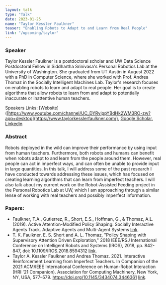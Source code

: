```yaml
---
layout: talk
type: "Talk"
date: 2023-01-25
name: "Taylor Kessler Faulkner"
teaser: "Enabling Robots to Adapt to and Learn from Real People"
link: "/upcoming/taylor"
---
```



### Speaker 
Taylor Kessler Faulkner is a postdoctoral scholar and UW Data Science Postdoctoral Fellow in Siddhartha Srinivasa's Personal Robotics Lab at the University of Washington. She graduated from UT Austin in August 2022 with a PhD in Computer Science, where she worked with Prof. Andrea Thomaz in the Socially Intelligent Machines Lab. Taylor's research focuses on enabling robots to learn and adapt to real people. Her goal is to create algorithms that allow robots to learn from and adapt to potentially inaccurate or inattentive human teachers.

Speakers Links: [Website]([https://www.youtube.com/channel/UC_DYRvippYBdHk2WM3RO-zw?app=desktop](https://www.taylorkesslerfaulkner.com/), [Google Scholar](https://scholar.google.com/citations?hl=en&user=7cLeliIAAAAJ), [Linkedin](https://www.linkedin.com/in/taylor-kessler-faulkner-a25263124)

### Abstract 
Robots deployed in the wild can improve their performance by using input from human teachers. Furthermore, both robots and humans can benefit when robots adapt to and learn from the people around them. However, real people can act in imperfect ways, and can often be unable to provide input in large quantities. In this talk, I will address some of the past research I have conducted towards addressing these issues, which has focused on creating learning algorithms that can learn from imperfect teachers. I will also talk about my current work on the Robot-Assisted Feeding project in the Personal Robotics Lab at UW, which I am approaching through a similar lense of working with real teachers and possibly imperfect information.

### Papers:
- Faulkner, T.A., Gutierrez, R., Short, E.S., Hoffman, G., & Thomaz, A.L. (2019). Active Attention-Modified Policy Shaping: Socially Interactive Agents Track. Adaptive Agents and Multi-Agent Systems [link](https://www.ifaamas.org/Proceedings/aamas2019/pdfs/p728.pdf).
- T. K. Faulkner, E. S. Short and A. L. Thomaz, "Policy Shaping with Supervisory Attention Driven Exploration," 2018 IEEE/RSJ International Conference on Intelligent Robots and Systems (IROS), 2018, pp. 842-847, doi: 10.1109/IROS.2018.8594312 [link](https://ieeexplore.ieee.org/abstract/document/8594312).
- Taylor A. Kessler Faulkner and Andrea Thomaz. 2021. Interactive Reinforcement Learning from Imperfect Teachers. In Companion of the 2021 ACM/IEEE International Conference on Human-Robot Interaction (HRI '21 Companion). Association for Computing Machinery, New York, NY, USA, 577–579. https://doi.org/10.1145/3434074.3446361 [link](https://dl.acm.org/doi/abs/10.1145/3434074.3446361).

